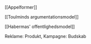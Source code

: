 [[Appelformer]]

[[Toulminds argumentationsmodel]]

[[Habermas' offentlighedsmodel]]


Reklame: Produkt, Kampagne: Budskab